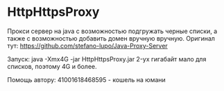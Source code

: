 # HttpHttpsProxy
Прокси сервер на java с возможностью подгружать черные списки, а также с возможностью добавить домен вручную вручную.
Оригинал тут: https://github.com/stefano-lupo/Java-Proxy-Server

Запуск: java -Xmx4G -jar HttpHttpsProxy.jar
2-ух гигабайт мало для списков, поэтому 4G и более.

Помощь автору: 41001618468595 - кошель на юмани
